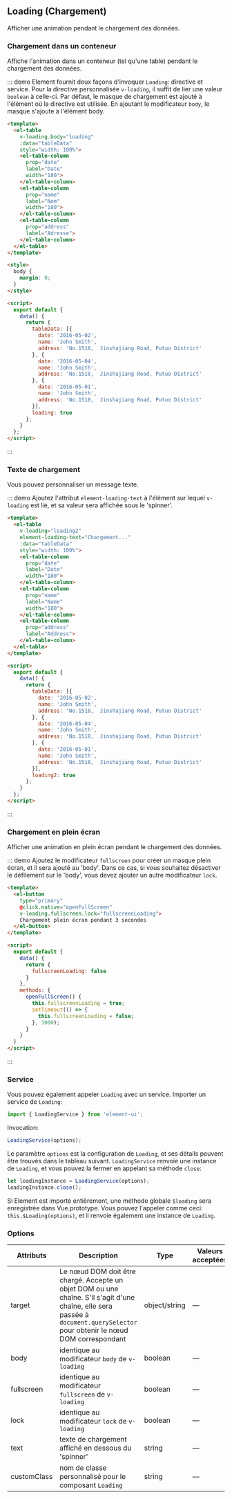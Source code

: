 <script>
  export default {
    data() {
      return {
        tableData: [{
          date: '2016-05-02',
          name: 'John Smith',
          address: 'No.1518,  Jinshajiang Road, Putuo District'
        }, {
          date: '2016-05-04',
          name: 'John Smith',
          address: 'No.1518,  Jinshajiang Road, Putuo District'
        }, {
          date: '2016-05-01',
          name: 'John Smith',
          address: 'No.1518,  Jinshajiang Road, Putuo District'
        }],
        loading: true,
        loading2: true,
        fullscreenLoading: false
      }
    },

    methods: {
      openFullScreen() {
        this.fullscreenLoading = true;
        setTimeout(() => {
          this.fullscreenLoading = false;
        }, 3000);
      }
    }
  }
</script>

## Loading (Chargement)

Afficher une animation pendant le chargement des données.

### Chargement dans un conteneur

Affiche l'animation dans un conteneur (tel qu'une table) pendant le chargement des données.

::: demo Element fournit deux façons d'invoquer `Loading`: directive et service. Pour la directive personnalisée `v-loading`, il suffit de lier une valeur `boolean` à celle-ci. Par défaut, le masque de chargement est ajouté à l'élément où la directive est utilisée. En ajoutant le modificateur `body`, le masque s'ajoute à l'élément body.
```html
<template>
  <el-table
    v-loading.body="loading"
    :data="tableData"
    style="width: 100%">
    <el-table-column
      prop="date"
      label="Date"
      width="180">
    </el-table-column>
    <el-table-column
      prop="name"
      label="Nom"
      width="180">
    </el-table-column>
    <el-table-column
      prop="address"
      label="Adresse">
    </el-table-column>
  </el-table>
</template>

<style>
  body {
    margin: 0;
  }
</style>

<script>
  export default {
    data() {
      return {
        tableData: [{
          date: '2016-05-02',
          name: 'John Smith',
          address: 'No.1518,  Jinshajiang Road, Putuo District'
        }, {
          date: '2016-05-04',
          name: 'John Smith',
          address: 'No.1518,  Jinshajiang Road, Putuo District'
        }, {
          date: '2016-05-01',
          name: 'John Smith',
          address: 'No.1518,  Jinshajiang Road, Putuo District'
        }],
        loading: true
      };
    }
  };
</script>
```
:::

### Texte de chargement

Vous pouvez personnaliser un message texte.

::: demo Ajoutez l'attribut `element-loading-text` à l'élément sur lequel `v-loading` est lié, et sa valeur sera affichée sous le 'spinner'.
```html
<template>
  <el-table
    v-loading="loading2"
    element-loading-text="Chargement..."
    :data="tableData"
    style="width: 100%">
    <el-table-column
      prop="date"
      label="Date"
      width="180">
    </el-table-column>
    <el-table-column
      prop="name"
      label="Name"
      width="180">
    </el-table-column>
    <el-table-column
      prop="address"
      label="Address">
    </el-table-column>
  </el-table>
</template>

<script>
  export default {
    data() {
      return {
        tableData: [{
          date: '2016-05-02',
          name: 'John Smith',
          address: 'No.1518,  Jinshajiang Road, Putuo District'
        }, {
          date: '2016-05-04',
          name: 'John Smith',
          address: 'No.1518,  Jinshajiang Road, Putuo District'
        }, {
          date: '2016-05-01',
          name: 'John Smith',
          address: 'No.1518,  Jinshajiang Road, Putuo District'
        }],
        loading2: true
      };
    }
  };
</script>
```
:::

### Chargement en plein écran

Afficher une animation en plein écran pendant le chargement des données.

::: demo Ajoutez le modificateur `fullscreen` pour créer un masque plein écran, et il sera ajouté au 'body'. Dans ce cas, si vous souhaitez désactiver le défilement sur le 'body', vous devez ajouter un autre modificateur `lock`.
```html
<template>
  <el-button
    type="primary"
    @click.native="openFullScreen"
    v-loading.fullscreen.lock="fullscreenLoading">
    Chargement plein écran pendant 3 secondes
  </el-button>
</template>

<script>
  export default {
    data() {
      return {
        fullscreenLoading: false
      }
    },
    methods: {
      openFullScreen() {
        this.fullscreenLoading = true;
        setTimeout(() => {
          this.fullscreenLoading = false;
        }, 3000);
      }
    }
  }
</script>
```
:::

### Service

Vous pouvez également appeler `Loading` avec un service. Importer un service de `Loading`:

```javascript
import { LoadingService } from 'element-ui';
```

Invocation:

```javascript
LoadingService(options);
```

Le paramètre `options` est la configuration de `Loading`, et ses détails peuvent être trouvés dans le tableau suivant. `LoadingService` renvoie une instance de `Loading`, et vous pouvez la fermer en appelant sa méthode `close`:

```javascript
let loadingInstance = LoadingService(options);
loadingInstance.close();
```

Si Element est importé entièrement, une méthode globale `$loading` sera enregistrée dans Vue.prototype. Vous pouvez l'appeler comme ceci: `this.$Loading(options)`, et il renvoie également une instance de `Loading`.

### Options
| Attributs      | Description          | Type      | Valeurs acceptées       | Défaut  |
|---------- |-------------- |---------- |--------------------------------  |-------- |
| target | Le nœud DOM doit être chargé. Accepte un objet DOM ou une chaîne. S'il s'agit d'une chaîne, elle sera passée à `document.querySelector` pour obtenir le nœud DOM correspondant | object/string | — | document.body |
| body | identique au modificateur `body` de `v-loading` | boolean | — | false |
| fullscreen | identique au modificateur `fullscreen` de `v-loading` | boolean | — | true |
| lock | identique au modificateur `lock` de `v-loading` | boolean | — | false |
| text | texte de chargement affiché en dessous du 'spinner' | string | — | — |
| customClass | nom de classe personnalisé pour le composant `Loading` | string | — | — |
